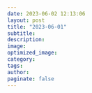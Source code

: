 ```yaml
---
date: 2023-06-02 12:13:06
layout: post
title: "2023-06-01"
subtitle:
description:
image:
optimized_image:
category:
tags:
author:
paginate: false
---
```

